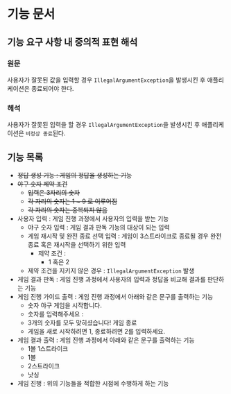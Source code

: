 # 기능 문서

## 기능 요구 사항 내 중의적 표현 해석

### 원문

사용자가 잘못된 값을 입력할 경우 `IllegalArgumentException`을 발생시킨 후 애플리케이션은 종료되어야 한다.

### 헤석

사용자가 잘못된 입력을 할 경우 `IllegalArgumentException`을 발생시킨 후 애플리케이션은 `비정상 종료`된다.

## 기능 목록

- ~~정답 생성 기능 : 게임의 정답을 생성하는 기능~~
- ~~야구 숫자 제약 조건~~
   - ~~입력은 3자리의 숫자~~
   - ~~각 자리의 숫자는 1 ~ 9 로 이루어짐~~
   - ~~각 자리의 숫자는 중복되지 않음~~
- 사용자 입력 : 게임 진행 과정에서 사용자의 입력을 받는 기능
   - 야구 숫자 입력 : 게임 결과 판독 기능의 대상이 되는 입력
   - 게임 재시작 및 완전 종료 선택 입력 : 게임이 3스트라이크로 종료될 경우 완전 종료 혹은 재시작을 선택하기 위한 입력
     - 제약 조건 :
       - 1 혹은 2
   - 제약 조건을 지키지 않은 경우 : `IllegalArgumentException` 발생
- 게임 결과 판독 : 게임 진행 과정에서 사용자의 입력과 정답을 비교해 결과를 판단하는 기능
- 게임 진행 가이드 출력 : 게임 진행 과정에서 아래와 같은 문구를 출력하는 기능
    - 숫자 야구 게임을 시작합니다.
    - 숫자를 입력해주세요 :
    - 3개의 숫자를 모두 맞히셨습니다! 게임 종료
    - 게임을 새로 시작하려면 1, 종료하려면 2를 입력하세요. 
- 게임 결과 출력 : 게임 진행 과정에서 아래와 같은 문구를 출력하는 기능
  - 1볼 1스트라이크
  - 1볼
  - 2스트라이크
  - 낫싱
- 게임 진행 : 위의 기능들을 적합한 시점에 수행하게 하는 기능